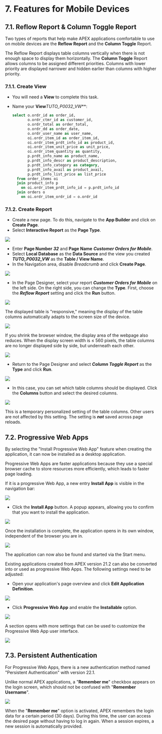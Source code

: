 # 7. Features for Mobile Devices
## 7.1. Reflow Report & Column Toggle Report
Two types of reports that help make APEX applications comfortable to use on mobile devices are the **Reflow Report** and the **Column Toggle** Report.

The Reflow Report displays table columns vertically when there is not enough space to display them horizontally. The **Column Toggle** Report allows columns to be assigned different priorities. Columns with lower priority are displayed narrower and hidden earlier than columns with higher priority.

### 7.1.1. Create View
- You will need a **View** to complete this task.

- Name your **View***TUTO_P0032_VW***:
  ```sql
  select o.ordr_id as order_id,
         o.ordr_ctmr_id as customer_id,
         o.ordr_total as order_total,
         o.ordr_dd as order_date,
         o.ordr_user_name as user_name,
         oi.ordr_item_id as order_item_id,
         oi.ordr_item_prdt_info_id as product_id,
         oi.ordr_item_unit_price as unit_price,
         oi.ordr_item_quantity as quantity,
         p.prdt_info_name as product_name,
         p.prdt_info_descr as product_description,
         p.prdt_info_category as category,
         p.prdt_info_avail as product_avail,
         p.prdt_info_list_price as list_price
    from order_items oi
    join product_info p
      on oi.ordr_item_prdt_info_id = p.prdt_info_id
    join orders o
      on oi.ordr_item_ordr_id = o.ordr_id
  ```

### 7.1.2. Create Report
- Create a new page. To do this, navigate to the **App Builder** and click on **Create Page**.
- Select **Interactive Report** as the **Page Type**.

![](../../assets/Chapter-07/Features_01.jpg)

- Enter **Page Number** ***32*** and **Page Name** ***Customer Orders for Mobile***.
- Select **Local Database** as the **Data Source** and the view you created ***TUTO_P0032_VW*** as the **Table / View Name**.
- In the Navigation area, disable *Breadcrumb* and click **Create Page**.

![](../../assets/Chapter-07/Features_02.jpg)

- In the Page Designer, select your report ***Customer Orders for Mobile*** on the left side. On the right side, you can change the **Type**. First, choose the ***Reflow Report*** setting and click the **Run** button.

![](../../assets/Chapter-07/Features_03.jpg)

The displayed table is "responsive," meaning the display of the table columns automatically adapts to the screen size of the device.

![](../../assets/Chapter-07/Features_04.jpg)

If you shrink the browser window, the display area of the webpage also reduces. When the display screen width is ≤ 560 pixels, the table columns are no longer displayed side by side, but underneath each other.

![](../../assets/Chapter-07/Features_05.jpg)

- Return to the Page Designer and select ***Column Toggle Report*** as the **Type** and click **Run**.

![](../../assets/Chapter-07/Features_06.jpg)

- In this case, you can set which table columns should be displayed. Click the **Columns** button and select the desired columns.

![](../../assets/Chapter-07/Features_07.jpg)

This is a temporary personalized setting of the table columns. Other users are not affected by this setting. The setting is ***not*** saved across page reloads.
 

## 7.2. Progressive Web Apps
By selecting the "Install Progressive Web App" feature when creating the application, it can now be installed as a desktop application.

Progressive Web Apps are faster applications because they use a special browser cache to store resources more efficiently, which leads to faster page loading.

If it is a progressive Web App, a new entry **Install App** is visible in the navigation bar:

![](../../assets/Chapter-07/Features_08.jpg)

- Click the **Install App** button. A popup appears, allowing you to confirm that you want to install the application.

![](../../assets/Chapter-07/Features_09.jpg)

Once the installation is complete, the application opens in its own window, independent of the browser you are in.

![](../../assets/Chapter-07/Features_10.jpg)

The application can now also be found and started via the Start menu.

Existing applications created from APEX version 21.2 can also be converted into or used as progressive Web Apps. The following settings need to be adjusted:

- Open your application's page overview and click **Edit Application Definition**.

![](../../assets/Chapter-07/Features_11.jpg)

- Click **Progressive Web App** and enable the **Installable** option.

![](../../assets/Chapter-07/Features_12.jpg)

A section opens with more settings that can be used to customize the Progressive Web App user interface.

![](../../assets/Chapter-07/Features_13.jpg)


## 7.3. Persistent Authentication
For Progressive Web Apps, there is a new authentication method named "Persistent Authentication" with version 22.1.

Unlike normal APEX applications, a "**Remember me**" checkbox appears on the login screen, which should not be confused with "**Remember Username**".

![](../../assets/Chapter-07/Features_14.jpg)

When the "**Remember me**" option is activated, APEX remembers the login data for a certain period (30 days). During this time, the user can access the desired page without having to log in again. When a session expires, a new session is automatically provided.